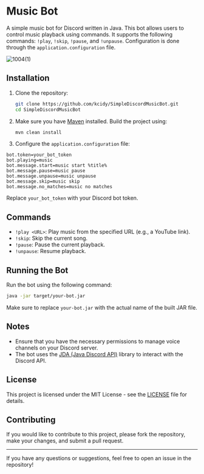 # Music Bot

A simple music bot for Discord written in Java. This bot allows users to control music playback using commands. It supports the following commands: `!play`, `!skip`, `!pause`, and `!unpause`. Configuration is done through the `application.configuration` file.

![1004(1)](https://github.com/user-attachments/assets/8426ffbe-46f7-454c-980a-88609030639e)

## Installation

1. Clone the repository:

   ```bash
   git clone https://github.com/kcidy/SimpleDiscordMusicBot.git
   cd SimpleDiscordMusicBot
   ```

2. Make sure you have [Maven](https://maven.apache.org/) installed. Build the project using:

   ```bash
   mvn clean install
   ```

3. Configure the `application.configuration` file:

  ```properties
  bot.token=your_bot_token
  bot.playing=music
  bot.message.start=music start %title%
  bot.message.pause=music pause
  bot.message.unpause=music unpause
  bot.message.skip=music skip
  bot.message.no_matches=music no matches
  ```

  Replace `your_bot_token` with your Discord bot token.

## Commands

- `!play <URL>`: Play music from the specified URL (e.g., a YouTube link).
- `!skip`: Skip the current song.
- `!pause`: Pause the current playback.
- `!unpause`: Resume playback.

## Running the Bot

Run the bot using the following command:

```bash
java -jar target/your-bot.jar
```

Make sure to replace `your-bot.jar` with the actual name of the built JAR file.

## Notes

- Ensure that you have the necessary permissions to manage voice channels on your Discord server.
- The bot uses the [JDA (Java Discord API)](https://github.com/discord-jda/JDA) library to interact with the Discord API.

## License

This project is licensed under the MIT License - see the [LICENSE](LICENSE) file for details.

## Contributing

If you would like to contribute to this project, please fork the repository, make your changes, and submit a pull request.

---

If you have any questions or suggestions, feel free to open an issue in the repository!
